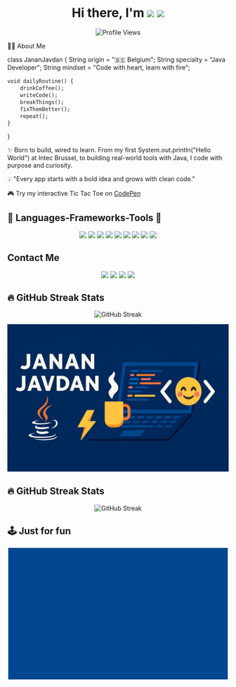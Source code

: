 <h1 align="center">
  Hi there, I'm <span><img src="https://readme-typing-svg.herokuapp.com/?font=Righteous&size=35&color=FF69B4&center=true&vCenter=true&width=500&height=70&duration=4000&lines=Janan+Javdan!"></span> <img src="https://media.giphy.com/media/hvRJCLFzcasrR4ia7z/giphy.gif" width="30px">
</h1>


<p align="center">
  <img src="https://komarev.com/ghpvc/?username=JananJavdan&color=blue" alt="Profile Views">
</p>


👨‍💻 About Me

class JananJavdan {
    String origin = "🇧🇪 Belgium";
    String specialty = "Java Developer";
    String mindset = "Code with heart, learn with fire";

    void dailyRoutine() {
        drinkCoffee();
        writeCode();
        breakThings();
        fixThemBetter();
        repeat();
    }
}

✨ Born to build, wired to learn.
From my first System.out.println("Hello World") at Intec Brussel,
to building real-world tools with Java, I code with purpose and curiosity.

💡 "Every app starts with a bold idea and grows with clean code."


🎮 Try my interactive Tic Tac Toe on [CodePen](https://codepen.io/jananjavdan/pen/xyz123)



## 🔨 Languages-Frameworks-Tools 🔨
<p align="center">
  <img src="https://github.com/JananJavdan/JananJavdan/assets/145382151/a56acac7-f241-4975-91b5-3df0241850c0"  width="80px" />
  <img src="https://github.com/JananJavdan/JananJavdan/assets/145382151/fee21075-a53d-4013-b2b1-372947af4656" width="80px"/>
  <img src="https://github.com/JananJavdan/JananJavdan/assets/145382151/adc37f68-84e6-4d21-9d75-ea77223ae657" width="80px"/>
  <img src="https://github.com/JananJavdan/JananJavdan/assets/145382151/8555ab26-27be-42f5-a97a-fbdbc2a45ea8" width="80px" />
  <img src="https://github.com/JananJavdan/JananJavdan/assets/145382151/efe67107-2ffa-47f9-a8e9-64844ab1dc04" width="80px"/>
  <img src="https://github.com/JananJavdan/JananJavdan/assets/145382151/ea5965e8-89c4-45e5-b960-bbbb81093eb3" width="80px"/>
  <img src="https://github.com/JananJavdan/JananJavdan/assets/145382151/6404a165-9e64-4fef-b412-13b1d89be8bf" width="80px"/>
  <img src="https://github.com/JananJavdan/JananJavdan/assets/145382151/a1d8da8b-db77-476b-a7d2-82c72d735d63" width="80px"/>
  <img src="https://github.com/JananJavdan/JananJavdan/assets/145382151/f421ea42-fbb8-4d78-92ef-05ac46ff27f8" width="80px" />
</p>


## Contact Me
<p align="center">
  <a href="mailto:f_javdan2000@yahoo.com"><img src="https://github.com/JananJavdan/JananJavdan/assets/145382151/fb378f48-5c52-4d3f-bf3a-eeab24febfff" width="70px"/></a>
  <a href="https://www.linkedin.com/in/yourprofile"><img src="https://github.com/JananJavdan/JananJavdan/assets/145382151/dd64519d-eb54-4ab1-809a-7cb55d18d3a6" width="70px"/></a>
  <a href="https://jananjavdan.github.io/"><img src="https://github.com/JananJavdan/JananJavdan/assets/145382151/44a14280-0115-476a-a7f2-967972c6eb93" width="70px"/></a>
  <a href="https://jananjavdan.github.io/resume"><img src="https://github.com/JananJavdan/JananJavdan/assets/145382151/a0357308-5898-40da-a604-c929e073b202" width="70px"/></a>
</p>



## 🔥 GitHub Streak Stats
<p align="center">
  <img src="https://streak-stats.demolab.com?user=JananJavdan&theme=default" alt="GitHub Streak" />
</p>

<p align="center">
  <img src="./assets/profile-banner.png.png" alt="Profile Banner" width="700"/>
</p>


## 🔥 GitHub Streak Stats

<p align="center">
  <img src="https://streak-stats.demolab.com?user=JananJavdan&theme=default" alt="GitHub Streak" />
</p>


## 🕹️ Just for fun

<p align="center">
  <img src="./assets/trex.gif.gif" width="500" alt="T-Rex Game" />
</p>







